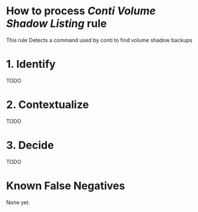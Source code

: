 # How to process *Conti Volume Shadow Listing* rule
This rule Detects a command used by conti to find volume shadow backups

# 1. Identify
TODO

# 2. Contextualize
TODO

# 3. Decide
TODO

# Known False Negatives
None yet.
